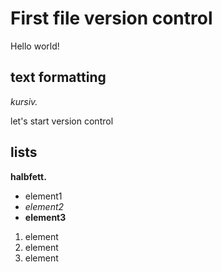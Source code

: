 # First file version control

Hello world!


## text formatting

*kursiv.*

let's start version control

## lists

**halbfett.**

* element1
* *element2*
* **element3**

1. element
2. element
3. element